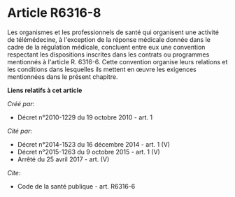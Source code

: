 # Article R6316-8

Les organismes et les professionnels de santé qui organisent une activité de télémédecine, à l'exception de la réponse
médicale donnée dans le cadre de la régulation médicale, concluent entre eux une convention respectant les dispositions
inscrites dans les contrats ou programmes mentionnés à l'article R. 6316-6. Cette convention organise leurs relations et les
conditions dans lesquelles ils mettent en œuvre les exigences mentionnées dans le présent chapitre.

**Liens relatifs à cet article**

_Créé par_:

  - Décret n°2010-1229 du 19 octobre 2010 - art. 1

_Cité par_:

  - Décret n°2014-1523 du 16 décembre 2014 - art. 1 (V)
  - Décret n°2015-1263 du 9 octobre 2015 - art. 1 (V)
  - Arrêté du 25 avril 2017 - art. (V)

_Cite_:

  - Code de la santé publique - art. R6316-6
